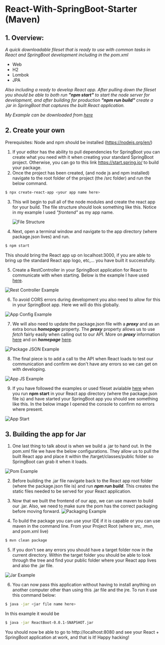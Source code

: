 # React-With-SpringBoot-Starter (Maven)

## 1. Overview:
  _A quick downloadable fileset that is ready to use with common tasks in React and SpringBoot development including in the pom.xml_
  * Web
  * H2
  * Lombok
  * JPA

  _Also including a ready to develop React app. After pulling down the fileset you should be able to both run **"npm start"** to start the node server for development, and after building for production **"npm run build"** create a .jar in SpringBoot that captures the built React application._
 
 _My Example can be downloaded from [here](https://github.com/Her0Zer0/React-With-SpringBoot-Starter/tree/master)_
  
## 2. Create your own
  Prerequisites: Node and npm should be installed (https://nodejs.org/en/)
  1. If your editor has the ability to pull dependencies for SpringBoot you can create what you need with it when creating your standard SpringBoot project. Otherwise, you can go to this link https://start.spring.io/ to build your package. 
  2. Once the project has been created, (and node js and npm installed) navigate to the root folder of the project (the /src folder) and run the below command. 
  ```.sh
  $ npx create-react-app <your app name here>
  ```
  3. This will begin to pull all of the node modules and create the react app for your build. 
      The file structure should look something like this. Notice in my example I used _"frontend"_ as my app name. 
      
      ![File Structure](https://github.com/Her0Zer0/React-With-SpringBoot-Starter/blob/main/file_structure.PNG)
  4. Next, open a terminal window and navigate to the app directory (where package.json lives) and run. 
  ```.sh
  $ npm start
  ```
   This should bring the React app up on localhost:3000, if you are able to bring up the standard React app logo, etc,... you have built it successfully.
   
   5. Create a RestController in your SpringBoot application for React to communicate with when starting. Below is the example I have used [here](https://github.com/Her0Zer0/React-With-SpringBoot-Starter/blob/master/src/main/java/com/slyfoxdevelopment/reactboot/ReactBootApplication.java). 

  ![Rest Controller Example](https://github.com/Her0Zer0/React-With-SpringBoot-Starter/blob/main/controller_example.PNG)
  
  6. To avoid CORS errors during development you also need to allow for this in your SpringBoot app. Here we will do this globally. 

  ![App Config Example](https://github.com/Her0Zer0/React-With-SpringBoot-Starter/blob/main/cors_config_example.PNG)
  
  7. We will also need to update the package.json file with a **_proxy_** and as an extra bonus **_homepage_** property. The **_proxy_** property allows us to use _fetch_ fairly easily when calling out to our API. More on **_proxy_** information [here](https://create-react-app.dev/docs/proxying-api-requests-in-development/) and on **_homepage_** [here](https://create-react-app.dev/docs/deployment/#serving-the-same-build-from-different-paths).

  ![Package JSON Example](https://github.com/Her0Zer0/React-With-SpringBoot-Starter/blob/main/package_json_example.PNG)
  
  8. The final piece is to add a call to the API when React loads to test our communication and confirm we don't have any errors so we can get on with developing. 

  ![App JS Example](https://github.com/Her0Zer0/React-With-SpringBoot-Starter/blob/main/appjs_example.PNG)
  
  9. If you have followed the examples or used fileset avialable [here](https://github.com/Her0Zer0/React-With-SpringBoot-Starter/tree/master) when you run **npm start** in your React app directory (where the package.json file is) and have started your SpringBoot app you should see something like this. In the below image I opened the console to confirm no errors where present. 

  ![App Start](https://github.com/Her0Zer0/React-With-SpringBoot-Starter/blob/main/app_start.PNG)
  
  
  ## 3. Building the app for Jar
  
  1. One last thing to talk about is when we build a .jar to hand out. In the pom.xml file we have the below configurations. They allow us to pull the built React app and place it within the /target/classes/public folder so SpringBoot can grab it when it loads. 

  ![Pom Example](https://github.com/Her0Zer0/React-With-SpringBoot-Starter/blob/main/pom_example.PNG)
  
  2. Before building the .jar file navigate back to the React app root folder (where the package.json file is) and run **_npm run build_**. This creates the static files needed to be served for your React application. 
  3. Now that we built the frontend of our app, we can use maven to build our .jar. Also, we need to make sure the pom has the correct packaging before moving forward. 
    ![Packaging Example](https://github.com/Her0Zer0/React-With-SpringBoot-Starter/blob/main/packaging_example.PNG)
    
  4. To build the package you can use your IDE if it is capable or you can use maven in the command line. From your Project Root (where src, .mvn, and pom.xml live)
  ```.sh
  $ mvn clean package
  ```
  
  5. If you don't see any errors you should have a target folder now in the current directory. Within the target folder you should be able to look through the tree and find your public folder where your React app lives and also the .jar file. 

  ![Jar Example](https://github.com/Her0Zer0/React-With-SpringBoot-Starter/blob/main/jar_example.PNG)
  
  6. You can now pass this application without having to install anything on another computer other than using this .jar file and the jre. To run it use this command below: 
  ```.sh
  $ java -jar <jar file name here>
  ```
  
  In this example it would be
  ```.sh
  $ java -jar ReactBoot-0.0.1-SNAPSHOT.jar
  ```
  You should now be able to go to http://localhost:8080 and see your React + SpringBoot application at work, and that is it! Happy hacking! 
  
